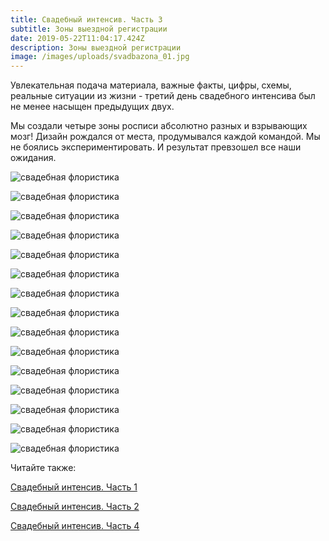 ```yaml
---
title: Свадебный интенсив. Часть 3
subtitle: Зоны выездной регистрации
date: 2019-05-22T11:04:17.424Z
description: Зоны выездной регистрации
image: /images/uploads/svadbazona_01.jpg
---
```

Увлекательная подача материала, важные факты, цифры, схемы, реальные ситуации из жизни - третий день свадебного интенсива был не менее насыщен предыдущих двух.

Мы создали четыре зоны росписи абсолютно разных и взрывающих мозг! Дизайн рождался от места, продумывался каждой командой. Мы не боялись экспериментировать.  И результат превзошел все наши ожидания. 

![свадебная флористика](/images/uploads/svadbazona_05.jpg "свадебная флористика")

![свадебная флористика](/images/uploads/svadbazona_04.jpg "свадебная флористика")

![свадебная флористика](/images/uploads/svadbazona_02.jpg "свадебная флористика")

![свадебная флористика](/images/uploads/svadbazona_10.jpg "свадебная флористика")

![свадебная флористика](/images/uploads/svadbazona_06.jpg "свадебная флористика")

![свадебная флористика](/images/uploads/svadbazona_07.jpg "свадебная флористика")

![свадебная флористика](/images/uploads/svadbazona_08.jpg "свадебная флористика")

![свадебная флористика](/images/uploads/svadbazona_07.jpg "свадебная флористика")

![свадебная флористика](/images/uploads/svadbazona_14.jpg "свадебная флористика")

![свадебная флористика](/images/uploads/svadbazona_11.jpg "свадебная флористика")

![свадебная флористика](/images/uploads/svadbazona_12.jpg "свадебная флористика")

![свадебная флористика](/images/uploads/svadbazona_13.jpg "свадебная флористика")

![свадебная флористика](/images/uploads/svadbazona_15.jpg "свадебная флористика")

![свадебная флористика](/images/uploads/svadbazona_16.jpg "свадебная флористика")

![свадебная флористика](/images/uploads/svadbazona_17.jpg "свадебная флористика")

Читайте также:

[Свадебный интенсив. Часть 1](https://www.rozaazora.by/blog/%D1%81%D0%B2%D0%B0%D0%B4%D0%B5%D0%B1%D0%BD%D1%8B%D0%B9-%D0%B8%D0%BD%D1%82%D0%B5%D0%BD%D1%81%D0%B8%D0%B2-%D1%87%D0%B0%D1%81%D1%82%D1%8C-1/)

[Свадебный интенсив. Часть 2](https://www.rozaazora.by/blog/%D1%81%D0%B2%D0%B0%D0%B4%D0%B5%D0%B1%D0%BD%D1%8B%D0%B9-%D0%B8%D0%BD%D1%82%D0%B5%D0%BD%D1%81%D0%B8%D0%B2-%D1%87%D0%B0%D1%81%D1%82%D1%8C-2/)

[Свадебный интенсив. Часть 4](https://www.rozaazora.by/blog/%D1%81%D0%B2%D0%B0%D0%B4%D0%B5%D0%B1%D0%BD%D1%8B%D0%B9-%D0%B8%D0%BD%D1%82%D0%B5%D0%BD%D1%81%D0%B8%D0%B2-%D1%87%D0%B0%D1%81%D1%82%D1%8C-4/)

